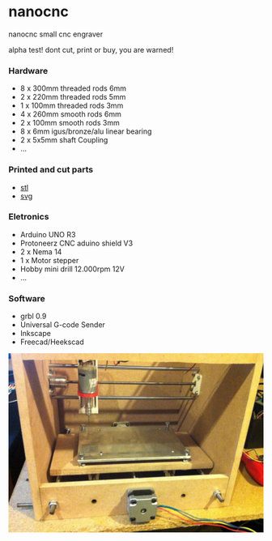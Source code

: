 # nanocnc
nanocnc small cnc engraver

alpha test! dont cut, print or buy, you are warned!

### Hardware
- 8 x 300mm threaded rods 6mm
- 2 x 220mm threaded rods 5mm
- 1 x 100mm threaded rods 3mm
- 4 x 260mm smooth rods 6mm
- 2 x 100mm smooth rods 3mm
- 8 x 6mm igus/bronze/alu linear bearing
- 2 x 5x5mm shaft Coupling
- ...

### Printed and cut parts
- [stl](/stl)
- [svg](/svg)

### Eletronics
- Arduino UNO R3
- Protoneerz CNC aduino shield V3
- 2 x Nema 14
- 1 x Motor stepper
- Hobby mini drill 12.000rpm 12V
- ...

### Software
- grbl 0.9
- Universal G-code Sender
- Inkscape
- Freecad/Heekscad

![nanocnc small engraver alpha](images/nanocnc.jpg)

